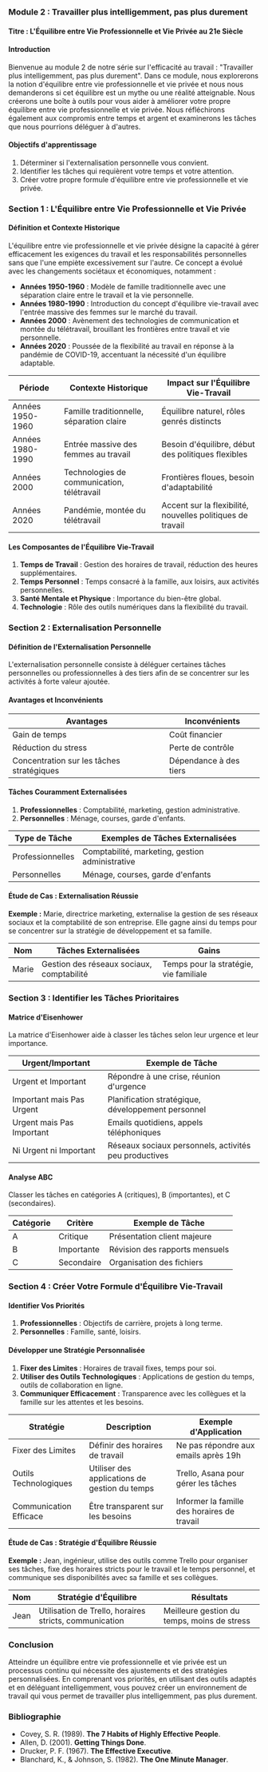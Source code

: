 
### Module 2 : Travailler plus intelligemment, pas plus durement

#### Titre : L'Équilibre entre Vie Professionnelle et Vie Privée au 21e Siècle

#### Introduction
Bienvenue au module 2 de notre série sur l'efficacité au travail : "Travailler plus intelligemment, pas plus durement". Dans ce module, nous explorerons la notion d'équilibre entre vie professionnelle et vie privée et nous nous demanderons si cet équilibre est un mythe ou une réalité atteignable. Nous créerons une boîte à outils pour vous aider à améliorer votre propre équilibre entre vie professionnelle et vie privée. Nous réfléchirons également aux compromis entre temps et argent et examinerons les tâches que nous pourrions déléguer à d'autres.

#### Objectifs d'apprentissage
1. Déterminer si l'externalisation personnelle vous convient.
2. Identifier les tâches qui requièrent votre temps et votre attention.
3. Créer votre propre formule d'équilibre entre vie professionnelle et vie privée.

### Section 1 : L'Équilibre entre Vie Professionnelle et Vie Privée

#### Définition et Contexte Historique
L'équilibre entre vie professionnelle et vie privée désigne la capacité à gérer efficacement les exigences du travail et les responsabilités personnelles sans que l'une empiète excessivement sur l'autre. Ce concept a évolué avec les changements sociétaux et économiques, notamment :

- **Années 1950-1960** : Modèle de famille traditionnelle avec une séparation claire entre le travail et la vie personnelle.
- **Années 1980-1990** : Introduction du concept d'équilibre vie-travail avec l'entrée massive des femmes sur le marché du travail.
- **Années 2000** : Avènement des technologies de communication et montée du télétravail, brouillant les frontières entre travail et vie personnelle.
- **Années 2020** : Poussée de la flexibilité au travail en réponse à la pandémie de COVID-19, accentuant la nécessité d'un équilibre adaptable.

| **Période** | **Contexte Historique** | **Impact sur l'Équilibre Vie-Travail** |
|-------------|------------------------|----------------------------------------|
| Années 1950-1960 | Famille traditionnelle, séparation claire | Équilibre naturel, rôles genrés distincts |
| Années 1980-1990 | Entrée massive des femmes au travail | Besoin d'équilibre, début des politiques flexibles |
| Années 2000 | Technologies de communication, télétravail | Frontières floues, besoin d'adaptabilité |
| Années 2020 | Pandémie, montée du télétravail | Accent sur la flexibilité, nouvelles politiques de travail |

#### Les Composantes de l'Équilibre Vie-Travail
1. **Temps de Travail** : Gestion des horaires de travail, réduction des heures supplémentaires.
2. **Temps Personnel** : Temps consacré à la famille, aux loisirs, aux activités personnelles.
3. **Santé Mentale et Physique** : Importance du bien-être global.
4. **Technologie** : Rôle des outils numériques dans la flexibilité du travail.

### Section 2 : Externalisation Personnelle

#### Définition de l'Externalisation Personnelle
L'externalisation personnelle consiste à déléguer certaines tâches personnelles ou professionnelles à des tiers afin de se concentrer sur les activités à forte valeur ajoutée.

#### Avantages et Inconvénients
| **Avantages** | **Inconvénients** |
|---------------|-------------------|
| Gain de temps | Coût financier |
| Réduction du stress | Perte de contrôle |
| Concentration sur les tâches stratégiques | Dépendance à des tiers |

#### Tâches Couramment Externalisées
1. **Professionnelles** : Comptabilité, marketing, gestion administrative.
2. **Personnelles** : Ménage, courses, garde d'enfants.

| **Type de Tâche** | **Exemples de Tâches Externalisées** |
|-------------------|-------------------------------------|
| Professionnelles | Comptabilité, marketing, gestion administrative |
| Personnelles | Ménage, courses, garde d'enfants |

#### Étude de Cas : Externalisation Réussie
**Exemple :** Marie, directrice marketing, externalise la gestion de ses réseaux sociaux et la comptabilité de son entreprise. Elle gagne ainsi du temps pour se concentrer sur la stratégie de développement et sa famille.

| **Nom** | **Tâches Externalisées** | **Gains** |
|---------|-------------------------|----------|
| Marie | Gestion des réseaux sociaux, comptabilité | Temps pour la stratégie, vie familiale |

### Section 3 : Identifier les Tâches Prioritaires

#### Matrice d'Eisenhower
La matrice d'Eisenhower aide à classer les tâches selon leur urgence et leur importance.

| **Urgent/Important** | **Exemple de Tâche** |
|----------------------|----------------------|
| Urgent et Important | Répondre à une crise, réunion d'urgence |
| Important mais Pas Urgent | Planification stratégique, développement personnel |
| Urgent mais Pas Important | Emails quotidiens, appels téléphoniques |
| Ni Urgent ni Important | Réseaux sociaux personnels, activités peu productives |

#### Analyse ABC
Classer les tâches en catégories A (critiques), B (importantes), et C (secondaires).

| **Catégorie** | **Critère** | **Exemple de Tâche** |
|---------------|-------------|----------------------|
| A | Critique | Présentation client majeure |
| B | Importante | Révision des rapports mensuels |
| C | Secondaire | Organisation des fichiers |

### Section 4 : Créer Votre Formule d'Équilibre Vie-Travail

#### Identifier Vos Priorités
1. **Professionnelles** : Objectifs de carrière, projets à long terme.
2. **Personnelles** : Famille, santé, loisirs.

#### Développer une Stratégie Personnalisée
1. **Fixer des Limites** : Horaires de travail fixes, temps pour soi.
2. **Utiliser des Outils Technologiques** : Applications de gestion du temps, outils de collaboration en ligne.
3. **Communiquer Efficacement** : Transparence avec les collègues et la famille sur les attentes et les besoins.

| **Stratégie** | **Description** | **Exemple d'Application** |
|---------------|------------------|--------------------------|
| Fixer des Limites | Définir des horaires de travail | Ne pas répondre aux emails après 19h |
| Outils Technologiques | Utiliser des applications de gestion du temps | Trello, Asana pour gérer les tâches |
| Communication Efficace | Être transparent sur les besoins | Informer la famille des horaires de travail |

#### Étude de Cas : Stratégie d'Équilibre Réussie
**Exemple :** Jean, ingénieur, utilise des outils comme Trello pour organiser ses tâches, fixe des horaires stricts pour le travail et le temps personnel, et communique ses disponibilités avec sa famille et ses collègues.

| **Nom** | **Stratégie d'Équilibre** | **Résultats** |
|---------|---------------------------|---------------|
| Jean | Utilisation de Trello, horaires stricts, communication | Meilleure gestion du temps, moins de stress |

### Conclusion
Atteindre un équilibre entre vie professionnelle et vie privée est un processus continu qui nécessite des ajustements et des stratégies personnalisées. En comprenant vos priorités, en utilisant des outils adaptés et en déléguant intelligemment, vous pouvez créer un environnement de travail qui vous permet de travailler plus intelligemment, pas plus durement.

### Bibliographie
- Covey, S. R. (1989). **The 7 Habits of Highly Effective People**.
- Allen, D. (2001). **Getting Things Done**.
- Drucker, P. F. (1967). **The Effective Executive**.
- Blanchard, K., & Johnson, S. (1982). **The One Minute Manager**.
